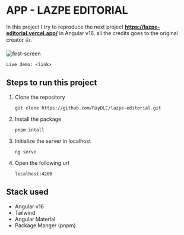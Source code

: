 # APP - LAZPE EDITORIAL

In this project I try to reproduce the next project **https://lazpe-editorial.vercel.app/** in Angular v16, all the credits goes to the original creator 👍.

![first-screen](https://i.ibb.co/kH3Tjs1/lazpe-editorial-first-screen.png)

`Live demo: <link>`

## Steps to run this project

1. Clone the repository

    `git clone https://github.com/RayDLC/lazpe-editorial.git`

2. Install the package

    `pnpm intall`

3. Initialize the server in localhost

    `ng serve`
4. Open the following url

    `localhost:4200`

## Stack used 

+ Angular v16
+ Tailwind
+ Angular Material
+ Package Manger (pnpm)
